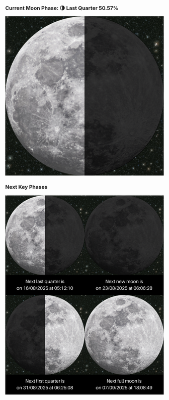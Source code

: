 ### Current Moon Phase: 🌗 Last Quarter 50.57%
![Moon Phase](moonphase.png)
### Next Key Phases
![Gallery](gallery.png)